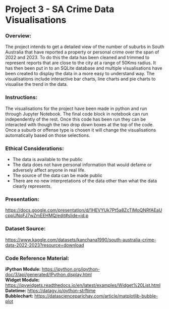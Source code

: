 # Project 3 - SA Crime Data Visualisations

### Overview:

The project intends to get a detailed view of the number of suburbs in South Australia that have reported a property or personal crime over the span of 2022 and 2023. To do this the data has been cleaned and trimmed to represent reports that are close to the city at a range of 50Kms radius. It has then been put in to an SQLite database and multiple visualisations have been created to display the data in a more easy to understand way.  The visualisations include interactive bar charts, line charts and pie charts to visualise the trend in the data.

### Instructions:

The visualisations for the project have been made in python and run through Jupyter Notebook. The final code block in notebook can run independently of the rest. Once this code has been run they can be interacted with though the two drop down boxes at the top of the code. Once a suburb or offense type is chosen it will change the visualisations automatically based on those selections. 


### Ethical Considerations:

- The data is available to the public 
- The data does not have personal information that would defame or adversely affect anyone in real life.
- The source of the data can be made public
- There are no new interpretations of the data other than what the data clearly represents.

### Presentation:

https://docs.google.com/presentation/d/1HEVYUk7Pt5a8ZcTlMoQNRfAEaUcppUNqFJ7wZmEEHMQ/edit#slide=id.p

### Dataset Source:

https://www.kaggle.com/datasets/kanchana1990/south-australia-crime-data-2022-2023?resource=download

### Code Reference Material:

**iPython Module:** https://ipython.org/ipython-doc/3/api/generated/IPython.display.html  
**Widget Module:** https://ipywidgets.readthedocs.io/en/latest/examples/Widget%20List.html  
**Datetime:** https://datagy.io/python-strftime  
**Bubblechart:** https://datascienceparichay.com/article/matplotlib-bubble-plot  


